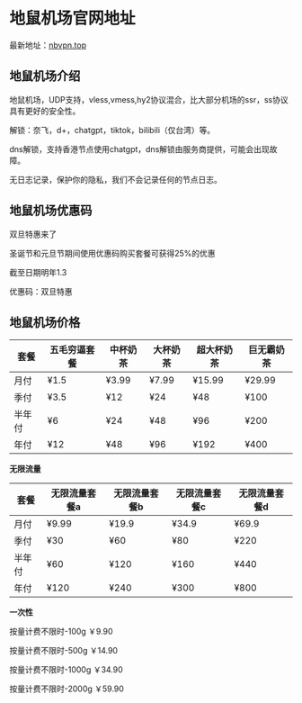 # 地鼠机场官网地址

最新地址：[nbvpn.top](https://nbvpn.top/#/register?code=HOj8EROY)

## 地鼠机场介绍

地鼠机场，UDP支持，vless,vmess,hy2协议混合，比大部分机场的ssr，ss协议具有更好的安全性。

解锁：奈飞，d+，chatgpt，tiktok，bilibili（仅台湾）等。

dns解锁，支持香港节点使用chatgpt，dns解锁由服务商提供，可能会出现故障。

无日志记录，保护你的隐私，我们不会记录任何的节点日志。

## 地鼠机场优惠码

双旦特惠来了

圣诞节和元旦节期间使用优惠码购买套餐可获得25%的优惠

截至日期明年1.3

优惠码：双旦特惠

## 地鼠机场价格

|套餐|五毛穷逼套餐|中杯奶茶|大杯奶茶|超大杯奶茶|巨无霸奶茶|
|----|----|----|----|----|----|
|月付|¥1.5|¥3.99|¥7.99|¥15.99|¥29.99|
|季付|¥3.5|¥12|¥24|¥48|¥100|
|半年付|¥6|¥24|¥48|¥96|¥200|
|年付|¥12|¥48|¥96|¥192|¥400|

**无限流量**

|套餐|无限流量套餐a|无限流量套餐b|无限流量套餐c|无限流量套餐d|
|----|----|----|----|----|
|月付|¥9.99|¥19.9|¥34.9|¥69.9|
|季付|¥30|¥60|¥80|¥220|
|半年付|¥60|¥120|¥160|¥440|
|年付|¥120|¥240|¥300|¥800|

**一次性**

按量计费不限时-100g ￥9.90

按量计费不限时-500g ￥14.90

按量计费不限时-1000g ￥34.90

按量计费不限时-2000g ￥59.90
